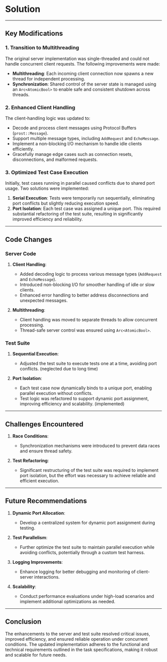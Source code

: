 # Solution
---

## Key Modifications

### 1. Transition to Multithreading
The original server implementation was single-threaded and could not handle concurrent client requests. The following improvements were made:
- **Multithreading**: Each incoming client connection now spawns a new thread for independent processing.
- **Synchronization**: Shared control of the server state is managed using an `Arc<AtomicBool>` to enable safe and consistent shutdown across threads.

### 2. Enhanced Client Handling
The client-handling logic was updated to:
- Decode and process client messages using Protocol Buffers (`prost::Message`).
- Support multiple message types, including `AddRequest` and `EchoMessage`.
- Implement a non-blocking I/O mechanism to handle idle clients efficiently.
- Gracefully manage edge cases such as connection resets, disconnections, and malformed requests.

### 3. Optimized Test Case Execution
Initially, test cases running in parallel caused conflicts due to shared port usage. Two solutions were implemented:
1. **Serial Execution**: Tests were temporarily run sequentially, eliminating port conflicts but slightly reducing execution speed.
2. **Port Isolation**: Each test case was assigned a unique port. This required substantial refactoring of the test suite, resulting in significantly improved efficiency and reliability.

---

## Code Changes

### Server Code
1. **Client Handling**:
   - Added decoding logic to process various message types (`AddRequest` and `EchoMessage`).
   - Introduced non-blocking I/O for smoother handling of idle or slow clients.
   - Enhanced error handling to better address disconnections and unexpected messages.

2. **Multithreading**:
   - Client handling was moved to separate threads to allow concurrent processing.
   - Thread-safe server control was ensured using `Arc<AtomicBool>`.

### Test Suite
1. **Sequential Execution**:
   - Adjusted the test suite to execute tests one at a time, avoiding port conflicts. (neglected due to long time)

2. **Port Isolation**:
   - Each test case now dynamically binds to a unique port, enabling parallel execution without conflicts.
   - Test logic was refactored to support dynamic port assignment, improving efficiency and scalability. (implemented)

---

## Challenges Encountered

1. **Race Conditions**:
   - Synchronization mechanisms were introduced to prevent data races and ensure thread safety.

2. **Test Refactoring**:
   - Significant restructuring of the test suite was required to implement port isolation, but the effort was necessary to achieve reliable and efficient execution.

---

## Future Recommendations

1. **Dynamic Port Allocation**:
   - Develop a centralized system for dynamic port assignment during testing.

2. **Test Parallelism**:
   - Further optimize the test suite to maintain parallel execution while avoiding conflicts, potentially through a custom test harness.

3. **Logging Improvements**:
   - Enhance logging for better debugging and monitoring of client-server interactions.

4. **Scalability**:
   - Conduct performance evaluations under high-load scenarios and implement additional optimizations as needed.

---

## Conclusion
The enhancements to the server and test suite resolved critical issues, improved efficiency, and ensured reliable operation under concurrent conditions. The updated implementation adheres to the functional and technical requirements outlined in the task specifications, making it robust and scalable for future needs.

